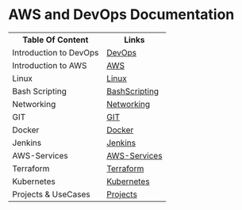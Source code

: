 # AWS and DevOps Documentation

<!DOCTYPE html>
<html>

<body>
<table>
  <tr>
    <th>Table Of Content</th>
    <th>Links</th>
  </tr>
  <tr>
    <td>Introduction to DevOps</td>
    <td><a href="https://github.com/zen-class/zen-class-devops-documentation/blob/main/DevOps-Introduction.md">DevOps</a></td>
  </tr>
    
  <tr>
    <td>Introduction to AWS</td>
    <td><a href="https://github.com/zen-class/zen-class-devops-documentation/blob/main/AWS-Introduction.md">AWS</a></td>
  </tr>
   <tr>
    <td>Linux</td>
    <td><a href="https://github.com/zen-class/zen-class-devops-documentation/tree/main/001%20-%20Linux">Linux</a></td>
  </tr>
  <tr>
    <td>Bash Scripting</td>
    <td><a href="https://github.com/zen-class/zen-class-devops-documentation/tree/main/002%20-%20BashScripting">BashScripting</a></td>
   </tr>
   <tr>
    <td>Networking</td>
    <td><a href="https://github.com/zen-class/zen-class-devops-documentation/tree/main/004%20-%20Networking">Networking</a></td></tr>
    <tr>
    <td>GIT</td>
    <td><a href="https://github.com/zen-class/zen-class-devops-documentation/tree/main/003%20-%20Git">GIT</a></td>
   
  </tr>
   <tr>
    <td>Docker</td>
    <td><a href="https://github.com/zen-class/zen-class-devops-documentation/tree/main/005%20-%20Docker">Docker</a></td>
   
  </tr>
   <tr>
    <td>Jenkins</td>
    <td><a href="https://github.com/zen-class/zen-class-devops-documentation/tree/main/009%20-%20Jenkins">Jenkins</a></td>
   
  </tr>
   </tr>
   <tr>
    <td>AWS-Services</td>
    <td><a href="https://github.com/zen-class/zen-class-devops-documentation/tree/main/010%20-%20AWS">AWS-Services</a></td>
   
  </tr>
  <tr>
    <td>Terraform</td>
    <td><a href="https://github.com/zen-class/zen-class-devops-documentation/tree/main/008%20-%20Terraform">Terraform</a></td>
   
  </tr> 
  <tr>
    <td>Kubernetes</td>
    <td><a href="https://github.com/zen-class/zen-class-devops-documentation/tree/main/006%20-%20kubernetes">Kubernetes</a></td>
   
  </tr>  <tr>
    <td>Projects & UseCases</td>
    <td><a href="https://github.com/zen-class/zen-class-devops-documentation/tree/main/011%20-%20project">Projects</a></td>
   
  </tr>    
</table>
</body>
</html>
